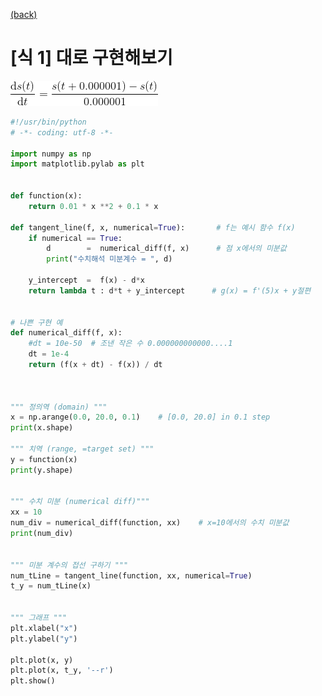 [(back)](https://github.com/DoranLyong/DL_coding_master/tree/master/Self_tutorial/3_learning/MNIST_learning/4_renew-parameter/1_diff)

# [식 1] 대로 구현해보기 

<img src="diff.gif"> 



```python 
#!/usr/bin/python
# -*- coding: utf-8 -*- 

import numpy as np 
import matplotlib.pylab as plt 


def function(x):
    return 0.01 * x **2 + 0.1 * x

def tangent_line(f, x, numerical=True):       # f는 예시 함수 f(x)
    if numerical == True:
        d        =  numerical_diff(f, x)      # 점 x에서의 미분값 
        print("수치해석 미분계수 = ", d)

    y_intercept  =  f(x) - d*x
    return lambda t : d*t + y_intercept      # g(x) = f'(5)x + y절편


# 나쁜 구현 예 
def numerical_diff(f, x): 
    #dt = 10e-50  # 조낸 작은 수 0.000000000000....1
    dt = 1e-4
    return (f(x + dt) - f(x)) / dt 



""" 정의역 (domain) """
x = np.arange(0.0, 20.0, 0.1)    # [0.0, 20.0] in 0.1 step
print(x.shape)

""" 치역 (range, =target set) """ 
y = function(x)
print(y.shape)


""" 수치 미분 (numerical diff)"""
xx = 10 
num_div = numerical_diff(function, xx)    # x=10에서의 수치 미분값 
print(num_div)


""" 미분 계수의 접선 구하기 """ 
num_tLine = tangent_line(function, xx, numerical=True)
t_y = num_tLine(x)


""" 그래프 """
plt.xlabel("x")
plt.ylabel("y")

plt.plot(x, y)
plt.plot(x, t_y, '--r')
plt.show()
```